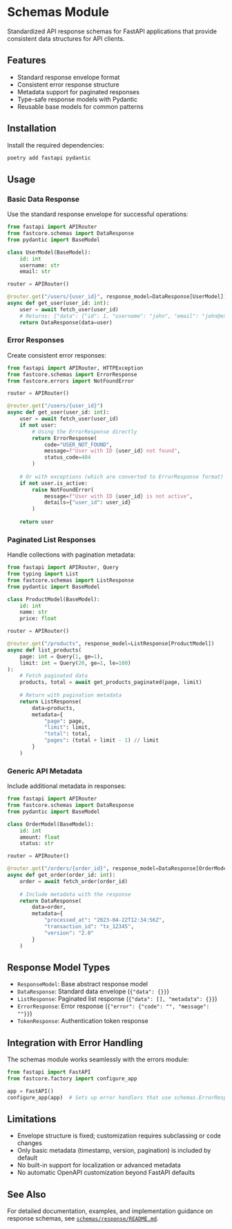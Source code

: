 # Schemas Module

Standardized API response schemas for FastAPI applications that provide consistent data structures for API clients.

## Features

- Standard response envelope format
- Consistent error response structure
- Metadata support for paginated responses
- Type-safe response models with Pydantic
- Reusable base models for common patterns

## Installation

Install the required dependencies:

```bash
poetry add fastapi pydantic
```

## Usage

### Basic Data Response

Use the standard response envelope for successful operations:

```python
from fastapi import APIRouter
from fastcore.schemas import DataResponse
from pydantic import BaseModel

class UserModel(BaseModel):
    id: int
    username: str
    email: str

router = APIRouter()

@router.get("/users/{user_id}", response_model=DataResponse[UserModel])
async def get_user(user_id: int):
    user = await fetch_user(user_id)
    # Returns: {"data": {"id": 1, "username": "john", "email": "john@example.com"}}
    return DataResponse(data=user)
```

### Error Responses

Create consistent error responses:

```python
from fastapi import APIRouter, HTTPException
from fastcore.schemas import ErrorResponse
from fastcore.errors import NotFoundError

router = APIRouter()

@router.get("/users/{user_id}")
async def get_user(user_id: int):
    user = await fetch_user(user_id)
    if not user:
        # Using the ErrorResponse directly
        return ErrorResponse(
            code="USER_NOT_FOUND",
            message=f"User with ID {user_id} not found",
            status_code=404
        )
    
    # Or with exceptions (which are converted to ErrorResponse format)
    if not user.is_active:
        raise NotFoundError(
            message=f"User with ID {user_id} is not active",
            details={"user_id": user_id}
        )
    
    return user
```

### Paginated List Responses

Handle collections with pagination metadata:

```python
from fastapi import APIRouter, Query
from typing import List
from fastcore.schemas import ListResponse
from pydantic import BaseModel

class ProductModel(BaseModel):
    id: int
    name: str
    price: float

router = APIRouter()

@router.get("/products", response_model=ListResponse[ProductModel])
async def list_products(
    page: int = Query(1, ge=1),
    limit: int = Query(20, ge=1, le=100)
):
    # Fetch paginated data
    products, total = await get_products_paginated(page, limit)
    
    # Return with pagination metadata
    return ListResponse(
        data=products,
        metadata={
            "page": page,
            "limit": limit,
            "total": total,
            "pages": (total + limit - 1) // limit
        }
    )
```

### Generic API Metadata

Include additional metadata in responses:

```python
from fastapi import APIRouter
from fastcore.schemas import DataResponse
from pydantic import BaseModel

class OrderModel(BaseModel):
    id: int
    amount: float
    status: str

router = APIRouter()

@router.get("/orders/{order_id}", response_model=DataResponse[OrderModel])
async def get_order(order_id: int):
    order = await fetch_order(order_id)
    
    # Include metadata with the response
    return DataResponse(
        data=order,
        metadata={
            "processed_at": "2023-04-22T12:34:56Z",
            "transaction_id": "tx_12345",
            "version": "2.0"
        }
    )
```

## Response Model Types

- `ResponseModel`: Base abstract response model
- `DataResponse`: Standard data envelope (`{"data": {}}`)
- `ListResponse`: Paginated list response (`{"data": [], "metadata": {}}`)
- `ErrorResponse`: Error response (`{"error": {"code": "", "message": ""}}`)
- `TokenResponse`: Authentication token response

## Integration with Error Handling

The schemas module works seamlessly with the errors module:

```python
from fastapi import FastAPI
from fastcore.factory import configure_app

app = FastAPI()
configure_app(app)  # Sets up error handlers that use schemas.ErrorResponse format
```

## Limitations

- Envelope structure is fixed; customization requires subclassing or code changes
- Only basic metadata (timestamp, version, pagination) is included by default
- No built-in support for localization or advanced metadata
- No automatic OpenAPI customization beyond FastAPI defaults

## See Also

For detailed documentation, examples, and implementation guidance on response schemas, see [`schemas/response/README.md`](./response/README.md).